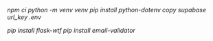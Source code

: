 *npm ci*
*python -m venv venv*
*pip install python-dotenv*
*copy supabase url_key .env*

*pip install flask-wtf*
*pip install email-validator*